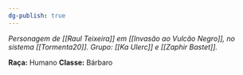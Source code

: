 ```yaml
---
dg-publish: true
---
```

*Personagem de [[Raul Teixeira]] em [[Invasão ao Vulcão Negro]], no sistema [[Tormenta20]].*
*Grupo: [[Ka Ulerc]] e [[Zaphir Bastet]].*

**Raça:** Humano
**Classe:** Bárbaro